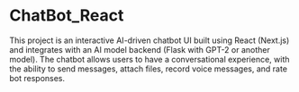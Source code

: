 # ChatBot_React
This project is an interactive AI-driven chatbot UI built using React (Next.js) and integrates with an AI model backend (Flask with GPT-2 or another model). The chatbot allows users to have a conversational experience, with the ability to send messages, attach files, record voice messages, and rate bot responses.
